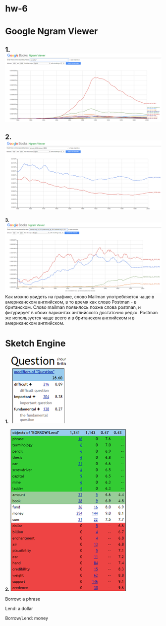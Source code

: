 # hw-6
# Google Ngram Viewer
__1.__ 
![](https://github.com/Florovsky/hw-6/blob/master/Task%201.png?raw=true)
---

__2.__
![](https://github.com/Florovsky/hw-6/blob/master/Task%202.png?raw=true)
---
__3.__
![](https://github.com/Florovsky/hw-6/blob/master/Task%203.png?raw=true)
 Как можно увидеть на графике, слово Mailman употребляется чаще в американском английском, в то время как слово Postman - в британском. Слово mailman появилось позже слова postman, и фигурирует в обоих вариантах английского достаточно редко. Postman же используется чаще всего и в британском английском и в американском английском.
 
 # Sketch Engine
 __1.__
 ![](https://github.com/Florovsky/hw-6/blob/master/Task%201%20sketch.PNG?raw=true)
 
 __2.__
 ![](https://github.com/Florovsky/hw-6/blob/master/Task%202%20sketch.PNG?raw=true)
 
 Borrow: a phrase
 
 Lend: a dollar
 
 Borrow/Lend: money
